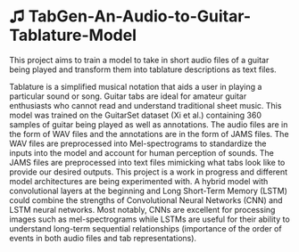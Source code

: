 # ♫ TabGen-An-Audio-to-Guitar-Tablature-Model 

This project aims to train a model to take in short audio files of a guitar being played and transform them into tablature descriptions as text files. 

Tablature is a simplified musical notation that aids a user in playing a particular sound or song. Guitar tabs are ideal for amateur guitar enthusiasts who cannot read and understand traditional sheet music. This model was trained on the GuitarSet dataset (Xi et al.) containing 360 samples of guitar being played as well as annotations. The audio files are in the form of WAV files and the annotations are in the form of JAMS files. The WAV files are preprocessed into Mel-spectrograms to standardize the inputs into the model and account for human perception of sounds. The JAMS files are preprocessed into text files mimicking what tabs look like to provide our desired outputs. This project is a work in progress and different model architectures are being experimented with. A hybrid model with convolutional layers at the beginning and Long Short-Term Memory (LSTM) could combine the strengths of Convolutional Neural Networks (CNN) and LSTM neural networks. Most notably, CNNs are excellent for processing images such as mel-spectrograms while LSTMs are useful for their ability to understand long-term sequential relationships (importance of the order of events in both audio files and tab representations).​
